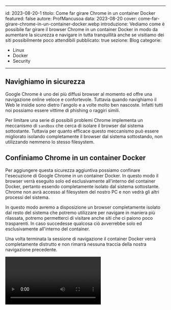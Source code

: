 
---
id: 2023-08-20-1
titolo: Come far girare Chrome in un container Docker
featured: false
autore: ProfMancusoa
data: 2023-08-20
cover: come-far-girare-chrome-in-un-container-docker.webp
introduzione: Vediamo come è possibile far girare il browser Chrome in un container Docker in modo da aumentare la sicurezza e navigare in tutta tranquillità anche se visitiamo dei siti possibilmente poco attendibili
pubblicato: true
sezione: Blog
categorie:
  - Linux
  - Docker
  - Security
---

<script>
    import Video from '../../lib/components/Video.svelte'
</script>

##  Navighiamo in sicurezza

Google Chrome è uno dei più diffusi browser al momento ed offre una navigazione online veloce e confortevole.
Tuttavia quando navighiamo il Web le insidie sono dietro l'angolo e a volte molto ben nascoste.
Infatti tutti noi possiamo essere vittime di phishing o raggiri simili.

Per limitare una serie di possibili problemi Chrome implementa un meccanismo di `sandbox` che cerca di isolare il browser dal sistema sottostante.
Tuttavia per quanto efficace questo meccanismo può essere migliorato isolando completamente il browser dal sistema sottostando, non utilizzando nemmeno lo stesso filesystem.

## Confiniamo Chrome in un container Docker

Per aggiungere questa sicurezza aggiuntiva possiamo confinare l'esecuzione di Google Chrome in un container Docker. In questo modo il browser verrà eseguito solo ed esclusivamente all'interno del container Docker, pertanto essendo completamente isolato dal sistema sottostante.
Chrome non avrà accesso al filesystem del nostro PC e non vedrà gli altri processi del sistema.

In questo modo avremo a disposizione un browser completamente isolato dal resto del sistema che potremo utilizzare per navigare in maniera più rilassata, potremo permetterci di visitare anche siti che ci paiono poco trasparenti. In caso succedesse qualcosa ciò avverrebbe solo ed esclusivamente all'interno del container.

Una volta terminata la sessione di navigazione il container Docker verrà completamente distrutto e non rimarrà nessuna traccia della nostra navigazione precedente.

<Video video_url="https://www.youtube.com/embed/t3-Rr5UzRgU"/>


## Dockerizziamo Google Chrome

Per poter far girare Chrome in un container Docker dobbiamo prima di tutti creare l'immagine del container e poi dovremo lanciare il container in maniera opportuna

### Creiamo l'immagine del container

Clona il mio repository da GitHub

```bash
$ git clone https://github.com/profmancusoa/google-chrome-dockerized
```

Qui il `Dockerfile` che ho creato per generare l'immagine

```bash
FROM debian:latest
RUN apt update && apt install -y wget gnupg2
RUN wget -q -O - https://dl.google.com/linux/linux_signing_key.pub | apt-key add -
RUN echo "deb [arch=amd64] http://dl.google.com/linux/chrome/deb/ stable main" >> /etc/apt/sources.list.d/chrome.list
RUN apt update && apt install -y google-chrome-stable
CMD ["google-chrome", "--no-sandbox"]
```

Ora entro la directory e inizia il build dell'immagine docker tramite il comando `docker build`

```bash
$ cd google-chrome-dockerized
$ docker build -t google-chrome .
```

Questo processo richiederà qualche minuto, anche in funzione della velocità della tua connessione Internet.
Una volta terminato una nuova immagine sarà disponibile sul tuo sistema

```bash
$ docker images | grep google    

google-chrome                   latest             2dd030b2446b   5 hours ago     1.07GB
```

### Lanciamo il browser dockerizzato

Per eseguire Chrome all'interno del container dobbiamo permettere al container stesso di utilizzare lo Unix socket del server X del nostro sistema. In questo modo Chrome potrà essere visualizzato correttamente sul nostro sistema.

Per far ciò dobbiamo anche essere sicuri di concedere i permessi di connessione al container docker, con il seguente comaando

```bash
$ xhost +local:docker
```

A questo punto potremo lanciare il docker che eseguirà correttamente Chrome in un ambiente isolato

```bash
$ docker run --rm -ti -v /tmp/.X11-unix:/tmp/.X11-unix -v /dev/shm:/dev/shm  --device /dev/dri -e DISPLAY=$DISPLAY google-chrome
```

![Chrome Remote Windows](/img/posts/come-far-girare-chrome-in-un-container-docker/chrome-windows.webp)


### Rendiamoci la vita semplice

Per evitare di dover ricordarmi questi comandi ogni volta che voglio far partire una sessione di navigazione sicura, creo un `alias` nel mio .zshrc, o se usi la bash nel file .bashrc

```bash
alias dgoogle='xhost +local:docker && docker run --rm -ti -v /tmp/.X11-unix:/tmp/.X11-unix -v /dev/shm:/dev/shm  --device /dev/dri -e DISPLAY=$DISPLAY google-chrome'
```

In questo modo potrò iniziare la sessione di navigazione sicura soltanto digitando `dgoogle`

### Conclusioni

Utilizzando sapientemente gli strumenti messi a disposizione da Linux e sfruttando la *"magia"* di Docker abbiamo la possibilità di aumentare la sicurezza delle nostre sessioni di navigazione Web.

Vi invito a sperimentare questa tecnica, e a farmi sapere se vi è utile e se avete idee di miglioramento.
Non dimenticate di condividere questo articolo con la vostra rete, potrebbe essere utile anche ai vostri amici o altre persone.

Se l'articolo ti è piaciuto metti un like e lascia un commento qui sotto.


